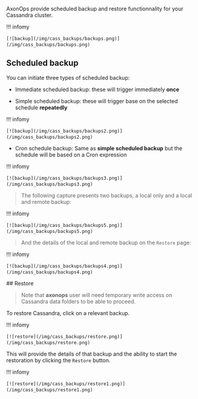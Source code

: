 AxonOps provide scheduled backup and restore functionnality for your Cassandra cluster.

!!! infomy 

    [![backup](/img/cass_backups/backups.png)](/img/cass_backups/backups.png)


## Scheduled backup

You can initiate three types of scheduled backup:

* Immediate scheduled backup: these will trigger immediately **once**

* Simple scheduled backup: these will trigger base on the selected schedule **repeatedly**

!!! infomy 

    [![backup](/img/cass_backups/backups2.png)](/img/cass_backups/backups2.png)

* Cron schedule backup: Same as **simple scheduled backup** but the schedule will be based on a Cron expression

!!! infomy 

    [![backup](/img/cass_backups/backups3.png)](/img/cass_backups/backups3.png)

> The following capture presents two backups, a local only and a local and remote backup:

!!! infomy 

    [![backup](/img/cass_backups/backups5.png)](/img/cass_backups/backups5.png)

> And the details of the local and remote backup on the `Restore` page:

!!! infomy 

    [![backup](/img/cass_backups/backups4.png)](/img/cass_backups/backups4.png)


## Restore


> Note that **axonops** user will need temporary write access on Cassandra data folders to be able to proceed.

To restore Cassandra, click on a relevant backup.

!!! infomy 

    [![restore](/img/cass_backups/restore.png)](/img/cass_backups/restore.png)

This will provide the details of that backup and the ability to start the restoration by clicking the `Restore` button.

!!! infomy 

    [![restore](/img/cass_backups/restore1.png)](/img/cass_backups/restore1.png)
